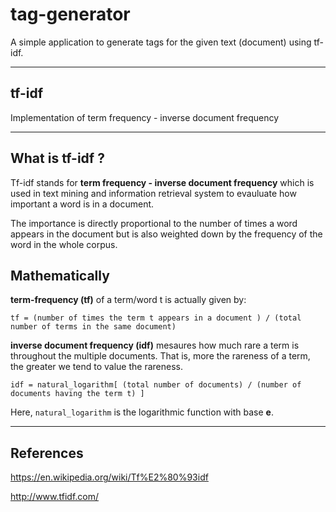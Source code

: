 # tag-generator
A simple application to generate tags for the given text (document) using tf-idf.

----

## tf-idf
Implementation of term frequency - inverse document frequency

----------

## What is tf-idf ?
Tf-idf stands for  **term frequency - inverse document frequency** which is used in text mining and information retrieval system to evauluate how important a word is in a document.  

The importance is directly proportional to the number of times a word appears in the document but is also weighted down by the frequency of the word in the whole corpus.

## Mathematically

**term-frequency (tf)** of a term/word t is actually given by:

`tf = (number of times the term t appears in a document ) / (total number of terms in the same document)`

**inverse document frequency (idf)** mesaures how much rare a term is throughout the multiple documents.
That is, more the rareness of a term, the greater we tend to value the rareness.

`idf = natural_logarithm[ (total number of documents) / (number of documents having the term t) ]`

Here, `natural_logarithm` is the logarithmic function with base **e**.

-----------------

## References
https://en.wikipedia.org/wiki/Tf%E2%80%93idf

http://www.tfidf.com/
